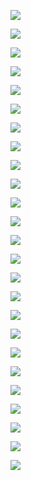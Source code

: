 ![](https://gitee.com/hxc8/images6/raw/master/img/202407182348613.jpg)

![](https://gitee.com/hxc8/images6/raw/master/img/202407182349287.jpg)

![](https://gitee.com/hxc8/images6/raw/master/img/202407182349406.jpg)

![](https://gitee.com/hxc8/images6/raw/master/img/202407182349083.jpg)

![](https://gitee.com/hxc8/images6/raw/master/img/202407182349466.jpg)

![](https://gitee.com/hxc8/images6/raw/master/img/202407182349015.jpg)

![](https://gitee.com/hxc8/images6/raw/master/img/202407182349136.jpg)

![](https://gitee.com/hxc8/images6/raw/master/img/202407182349653.jpg)

![](https://gitee.com/hxc8/images6/raw/master/img/202407182349003.jpg)

![](https://gitee.com/hxc8/images6/raw/master/img/202407182349321.jpg)

![](https://gitee.com/hxc8/images6/raw/master/img/202407182349494.jpg)

![](https://gitee.com/hxc8/images6/raw/master/img/202407182349537.jpg)

![](https://gitee.com/hxc8/images6/raw/master/img/202407182349081.jpg)

![](https://gitee.com/hxc8/images6/raw/master/img/202407182349349.jpg)

![](https://gitee.com/hxc8/images6/raw/master/img/202407182349681.jpg)

![](https://gitee.com/hxc8/images6/raw/master/img/202407182349941.jpg)

![](https://gitee.com/hxc8/images6/raw/master/img/202407182349229.jpg)

![](https://gitee.com/hxc8/images6/raw/master/img/202407182349708.jpg)

![](https://gitee.com/hxc8/images6/raw/master/img/202407182349289.jpg)

![](https://gitee.com/hxc8/images6/raw/master/img/202407182349475.jpg)

![](https://gitee.com/hxc8/images6/raw/master/img/202407182349192.jpg)

![](https://gitee.com/hxc8/images6/raw/master/img/202407182349683.jpg)

![](https://gitee.com/hxc8/images6/raw/master/img/202407182349042.jpg)

![](https://gitee.com/hxc8/images6/raw/master/img/202407182349467.jpg)

![](https://gitee.com/hxc8/images6/raw/master/img/202407182349839.jpg)